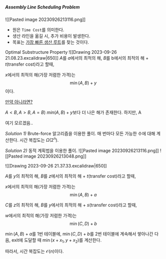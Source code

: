 ##### Assembly Line Scheduling Problem
![[Pasted image 20230926213116.png]]
- 원은 `Time Cost`를 의미한다.
- 생산 라인을 옮길 시, 추가 비용이 발생한다.
- 목표는 <u>가장 빠른 생산 루트</u>를 찾는 것이다.

Optimal Substructure Property
![[Drawing 2023-09-26 21.08.23.excalidraw|650]]
$A$를 $a$에서의 최적의 해, $B$를 b에서의 최적의 해 + $t$(transfer cost)라고 할때,

$x$에서의 최적의 해(가장 저렴한 가격)는
$$\min(A, B)+y$$
이다.

<u>만약 아니라면?</u>

$A<B, A>B, A=B)$ $min(A, B) + y$보다 더 나은 해가 존재한다.
하지만, A

여기 모르겠음..

*Solution 1)*
Brute-force 알고리즘을 이용한 풀이.
매 번마다 모든 가능한 수에 대해 계산한다. 시간 복잡도는 $\Omega(2^n)$.

*Solution 2)*
동적 계획법을 이용한 풀이.
![[Pasted image 20230926213116.png]]
![[Pasted image 20230926213048.png]]

![[Drawing 2023-09-26 21.37.33.excalidraw|650]]

$A$를 $y$의 최적의 해, $B$를 $z$에서의 최적의 해 + $t$(transfer cost)라고 할때,

$x$에서의 최적의 해(가장 저렴한 가격)는
$$\min(A, B)+a$$

$C$를 $z$의 최적의 해, $B$를 $y$에서의 최적의 해 + $s$(transfer cost)라고 할때,

$w$에서의 최적의 해(가장 저렴한 가격)는
$$\min(C, D)+b$$

$\min(A, B)+a$를 1번 테이블에, $\min(C, D)+b$를 2번 테이블에 계속해서 쌓아나간 다음, exit에 도달할 때 $\min(x + x_{1}, y+ x_2)$를 계산한다.

따라서, 시간 복잡도는 $\mathcal{O}(n)$이다.